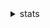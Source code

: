 <details>
  <summary>stats</summary>
  <p align="center">
    <img src="contrib-graph.svg"/>
    <br>
    <details>
      <summary>more stats</summary>
      <p align="center">
        <img src="https://github-readme-stats.vercel.app/api?username=nothub&theme=gruvbox&hide_border=true&show_icons=true&count_private=true&hide_title=true&line_height=20"/>
        <img src="https://github-profile-trophy.vercel.app/?username=nothub&theme=gruvbox&no-frame=true&row=1&margin-w=8"/>
      </p>
    </details>
  </p>
</details>
